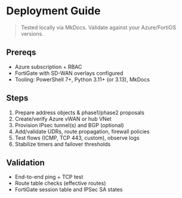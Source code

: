 ﻿# Deployment Guide

> Tested locally via MkDocs. Validate against your Azure/FortiOS versions.

## Prereqs
- Azure subscription + RBAC
- FortiGate with SD-WAN overlays configured
- Tooling: PowerShell 7+, Python 3.11+ (or 3.13), MkDocs

## Steps
1. Prepare address objects & phase1/phase2 proposals
2. Create/verify Azure vWAN or hub VNet
3. Provision IPsec tunnel(s) and BGP (optional)
4. Add/validate UDRs, route propagation, firewall policies
5. Test flows (ICMP, TCP 443, custom), observe logs
6. Stabilize timers and failover thresholds

## Validation
- End-to-end ping + TCP test
- Route table checks (effective routes)
- FortiGate session table and IPSec SA states
